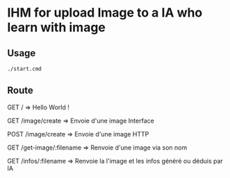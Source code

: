 # IHM for upload Image to a IA who learn with image

## Usage

```bash
./start.cmd
```

## Route

GET / => Hello World !

GET /image/create => Envoie d'une image Interface

POST /image/create => Envoie d'une image HTTP

GET /get-image/:filename => Renvoie d'une image via son nom

GET /infos/:filename => Renvoie la l'image et les infos généré ou déduis par IA

